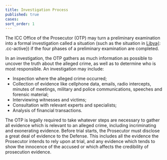 ```yaml
---
title: Investigation Process
published: true
cases:
sort_order: 1
---
```



The ICC Office of the Prosecutor (OTP) may turn a preliminary examination into a formal investigation called a situation (such as the situation in [Libya](){: .cc-active}) if the four phases of a preliminary examination are completed.

In an investigation, the OTP gathers as much information as possible to uncover the truth about the alleged crime, as well as to determine who is most responsible. An investigation may include:

* Inspection where the alleged crime occurred;
* Collection of evidence like cellphone data, emails, radio intercepts, minutes of meetings, military and police communications, speeches and forensic material;
* Interviewing witnesses and victims;
* Consultation with relevant experts and specialists;
* Analysis of financial transactions.

The OTP is legally required to take whatever steps are necessary to gather all evidence which is relevant to an alleged crime, including incriminating and exonerating evidence. Before trial starts, the Prosecutor must disclose a great deal of evidence to the Defense. This includes all the evidence the Prosecutor intends to rely upon at trial, and any evidence which tends to show the innocence of the accused or which affects the credibility of prosecution evidence.